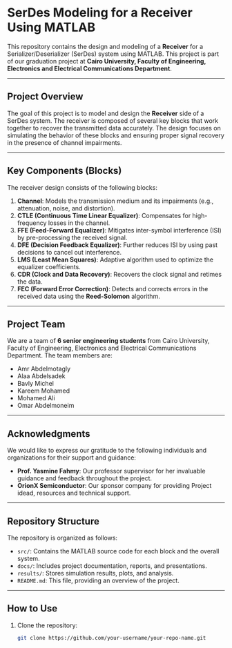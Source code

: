 # SerDes Modeling for a Receiver Using MATLAB

This repository contains the design and modeling of a **Receiver** for a Serializer/Deserializer (SerDes) system using MATLAB. This project is part of our graduation project at **Cairo University, Faculty of Engineering, Electronics and Electrical Communications Department**.

---

## Project Overview
The goal of this project is to model and design the **Receiver** side of a SerDes system. The receiver is composed of several key blocks that work together to recover the transmitted data accurately. The design focuses on simulating the behavior of these blocks and ensuring proper signal recovery in the presence of channel impairments.

---

## Key Components (Blocks)
The receiver design consists of the following blocks:
1. **Channel**: Models the transmission medium and its impairments (e.g., attenuation, noise, and distortion).
2. **CTLE (Continuous Time Linear Equalizer)**: Compensates for high-frequency losses in the channel.
3. **FFE (Feed-Forward Equalizer)**: Mitigates inter-symbol interference (ISI) by pre-processing the received signal.
4. **DFE (Decision Feedback Equalizer)**: Further reduces ISI by using past decisions to cancel out interference.
5. **LMS (Least Mean Squares)**: Adaptive algorithm used to optimize the equalizer coefficients.
6. **CDR (Clock and Data Recovery)**: Recovers the clock signal and retimes the data.
7. **FEC (Forward Error Correction)**: Detects and corrects errors in the received data using the **Reed-Solomon** algorithm.

---

## Project Team
We are a team of **6 senior engineering students** from Cairo University, Faculty of Engineering, Electronics and Electrical Communications Department. The team members are:
- Amr Abdelmotagly
- Alaa Abdelsadek
- Bavly Michel
- Kareem Mohamed
- Mohamed Ali
- Omar Abdelmoneim

---

## Acknowledgments
We would like to express our gratitude to the following individuals and organizations for their support and guidance:
- **Prof. Yasmine Fahmy**: Our professor supervisor for her invaluable guidance and feedback throughout the project.
- **OrionX Semiconductor**: Our sponsor company for providing Project idead, resources and technical support.

---

## Repository Structure
The repository is organized as follows:
- `src/`: Contains the MATLAB source code for each block and the overall system.
- `docs/`: Includes project documentation, reports, and presentations.
- `results/`: Stores simulation results, plots, and analysis.
- `README.md`: This file, providing an overview of the project.

---

## How to Use
1. Clone the repository:
   ```bash
   git clone https://github.com/your-username/your-repo-name.git
